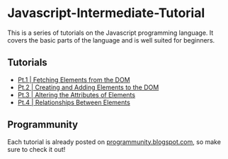 # Javascript-Intermediate-Tutorial

This is a series of tutorials on the Javascript programming language. It covers the basic parts of the language and is well suited for beginners.

## Tutorials

* [Pt.1 | Fetching Elements from the DOM](https://github.com/gkamtzir/Javascript-Intermediate-Tutorial/blob/master/Pt1-FetchingElementsFromTheDOM/FetchingElementsFromTheDOM.md)
* [Pt.2 | Creating and Adding Elements to the DOM](https://github.com/gkamtzir/Javascript-Intermediate-Tutorial/blob/master/Pt2-CreatingAndAddingElementsToTheDOM/CreatingAndAddingElementsToTheDOM.md)
* [Pt.3 | Altering the Attributes of Elements](https://github.com/gkamtzir/Javascript-Intermediate-Tutorial/blob/master/Pt3-AlteringTheAttributesOfElements/AlteringTheAttributesOfElements.md)
* [Pt.4 | Relationships Between Elements](https://github.com/gkamtzir/Javascript-Intermediate-Tutorial/blob/master/Pt4-RelationshipsBetweenElements/RelationshipsBetweenElements.md)

## Programmunity

Each tutorial is already posted on [programmunity.blogspot.com](https://programmunity.blospot.com), so make sure to check it out!
